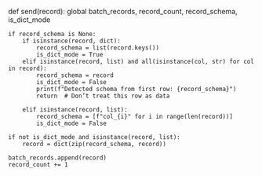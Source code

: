 def send(record):
    global batch_records, record_count, record_schema, is_dict_mode

    if record_schema is None:
        if isinstance(record, dict):
            record_schema = list(record.keys())
            is_dict_mode = True
        elif isinstance(record, list) and all(isinstance(col, str) for col in record):
            record_schema = record
            is_dict_mode = False
            print(f"Detected schema from first row: {record_schema}")
            return  # Don’t treat this row as data

        elif isinstance(record, list):
            record_schema = [f"col_{i}" for i in range(len(record))]
            is_dict_mode = False

    if not is_dict_mode and isinstance(record, list):
        record = dict(zip(record_schema, record))

    batch_records.append(record)
    record_count += 1
